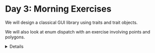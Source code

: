 # Day 3: Morning Exercises

We will design a classical GUI library using traits and trait objects.

We will also look at enum dispatch with an exercise involving points and
polygons.

<details>

After looking at the exercises, you can look at the [solutions] provided.

[solutions]: solutions-morning.md

</details>
